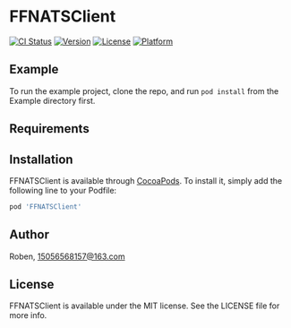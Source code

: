 # FFNATSClient

[![CI Status](https://img.shields.io/travis/Roben/FFNATSClient.svg?style=flat)](https://travis-ci.org/Roben/FFNATSClient)
[![Version](https://img.shields.io/cocoapods/v/FFNATSClient.svg?style=flat)](https://cocoapods.org/pods/FFNATSClient)
[![License](https://img.shields.io/cocoapods/l/FFNATSClient.svg?style=flat)](https://cocoapods.org/pods/FFNATSClient)
[![Platform](https://img.shields.io/cocoapods/p/FFNATSClient.svg?style=flat)](https://cocoapods.org/pods/FFNATSClient)

## Example

To run the example project, clone the repo, and run `pod install` from the Example directory first.

## Requirements

## Installation

FFNATSClient is available through [CocoaPods](https://cocoapods.org). To install
it, simply add the following line to your Podfile:

```ruby
pod 'FFNATSClient'
```

## Author

Roben, 15056568157@163.com

## License

FFNATSClient is available under the MIT license. See the LICENSE file for more info.
